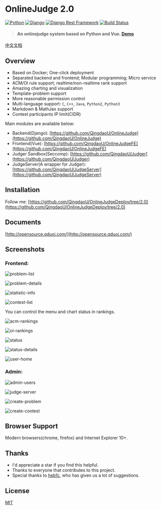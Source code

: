 # OnlineJudge 2.0

[![Python](https://img.shields.io/badge/python-3.8.0-blue.svg?style=flat-square)](https://www.python.org/downloads/release/python-362/)
[![Django](https://img.shields.io/badge/django-3.2.9-blue.svg?style=flat-square)](https://www.djangoproject.com/)
[![Django Rest Framework](https://img.shields.io/badge/django_rest_framework-3.12.0-blue.svg?style=flat-square)](http://www.django-rest-framework.org/)
[![Build Status](https://travis-ci.org/QingdaoU/OnlineJudge.svg?branch=master)](https://travis-ci.org/QingdaoU/OnlineJudge)

> #### An onlinejudge system based on Python and Vue. [Demo](https://qduoj.com)

[中文文档](README-CN.md)

## Overview


+ Based on Docker; One-click deployment
+ Separated backend and frontend; Modular programming; Micro service
+ ACM/OI rule support; realtime/non-realtime rank support
+ Amazing charting and visualization
+ Template-problem support
+ More reasonable permission control
+ Multi-language support: `C`, `C++`, `Java`, `Python2`, `Python3`
+ Markdown & MathJax support
+ Contest participants IP limit(CIDR)

Main modules are available below:

+ Backend(Django): [https://github.com/QingdaoU/OnlineJudge](https://github.com/QingdaoU/OnlineJudge)
+ Frontend(Vue): [https://github.com/QingdaoU/OnlineJudgeFE](https://github.com/QingdaoU/OnlineJudgeFE)
+ Judger Sandbox(Seccomp): [https://github.com/QingdaoU/Judger](https://github.com/QingdaoU/Judger)
+ JudgeServer(A wrapper for Judger): [https://github.com/QingdaoU/JudgeServer](https://github.com/QingdaoU/JudgeServer)

## Installation

Follow me:  [https://github.com/QingdaoU/OnlineJudgeDeploy/tree/2.0](https://github.com/QingdaoU/OnlineJudgeDeploy/tree/2.0)

## Documents

[http://opensource.qduoj.com/](http://opensource.qduoj.com/)

## Screenshots

### Frontend:

![problem-list](https://user-images.githubusercontent.com/20637881/33372506-402022e4-d539-11e7-8e64-6656f8ceb75a.png)

![problem-details](https://user-images.githubusercontent.com/20637881/33372507-4061a782-d539-11e7-8835-076ddae6b529.png)

![statistic-info](https://user-images.githubusercontent.com/20637881/33372508-40a0c6ce-d539-11e7-8d5e-024541b76750.png)

![contest-list](https://user-images.githubusercontent.com/20637881/33372509-40d880dc-d539-11e7-9eba-1f08dcb6b9a0.png)

You can control the menu and chart status in rankings.

![acm-rankings](https://user-images.githubusercontent.com/20637881/33372510-41117f68-d539-11e7-9947-70e60bad3cf2.png)

![oi-rankings](https://user-images.githubusercontent.com/20637881/33372511-41d406fa-d539-11e7-9947-7a2a088785b0.png)

![status](https://user-images.githubusercontent.com/20637881/33372512-420ba240-d539-11e7-8645-594cac4a0b78.png)

![status-details](https://user-images.githubusercontent.com/20637881/33365523-787bd0ea-d523-11e7-953f-dacbf7a506df.png)

![user-home](https://user-images.githubusercontent.com/20637881/33365521-7842d808-d523-11e7-84c1-2e2aa0079f32.png)

### Admin: 

![admin-users](https://user-images.githubusercontent.com/20637881/33372516-42c34fda-d539-11e7-9f4e-5109477f83be.png)

![judge-server](https://user-images.githubusercontent.com/20637881/33372517-42faef9e-d539-11e7-9f17-df9be3583900.png)

![create-problem](https://user-images.githubusercontent.com/20637881/33372513-42472162-d539-11e7-8659-5497bf52dbea.png)

![create-contest](https://user-images.githubusercontent.com/20637881/33372514-428ab922-d539-11e7-8f68-da55dedf3ad3.png)

## Browser Support

Modern browsers(chrome, firefox) and Internet Explorer 10+.

## Thanks

+ I'd appreciate a star if you find this helpful.
+ Thanks to everyone that contributes to this project.
+ Special thanks to [heb1c](https://github.com/hebicheng), who has given us a lot of suggestions.

## License

[MIT](http://opensource.org/licenses/MIT)
